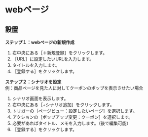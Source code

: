# webページ
## 設置
**ステップ１：webページの新規作成**  
1. 右中央にある［＋新規登録］をクリックします。  
2. ［URL］に設定したいURLを入力します。 
3. タイトルを入力します。  
4. ［登録する］をクリックします。  


**ステップ２：シナリオを設定**  
例：商品ページを見た人に対してクーポンのポップを表示させたい場合  
1. シナリオ画面を表示します。  
2. 右中央にある［+シナリオ追加］をクリックします。  
3. トリガーの［ページビュー：設定したいページ］を選択します。  
4. アクションの［ポップアップ変更：クーポン］を選択します。  
5. 必要があればタイトル、メモを入力します。（後で編集可能）  
6. ［登録する］をクリックします。  
